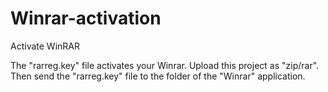 # Winrar-activation
Activate WinRAR

The "rarreg.key" file activates your Winrar. Upload this project as "zip/rar". Then send the "rarreg.key" file to the folder of the "Winrar" application.

